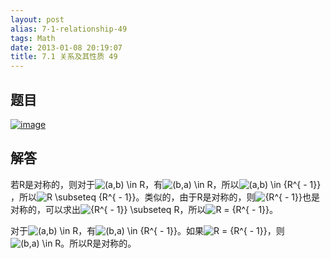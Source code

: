 ```yaml
---
layout: post
alias: 7-1-relationship-49
tags: Math
date: 2013-01-08 20:19:07
title: 7.1 关系及其性质 49
---
```


## 题目

[![image](http://freewind.me/wp-content/uploads/2013/01/image_thumb159.png "image")](http://freewind.me/wp-content/uploads/2013/01/image157.png)

## 解答

若R是对称的，则对于![(a,b) \in R](http://chart.apis.google.com/chart?cht=tx&chs=1x0&chf=bg,s,FFFFFF00&chco=000000&chl=%28a%2Cb%29%20%5Cin%20R)，有![(b,a) \in R](http://chart.apis.google.com/chart?cht=tx&chs=1x0&chf=bg,s,FFFFFF00&chco=000000&chl=%28b%2Ca%29%20%5Cin%20R)，所以![(a,b) \in {R^{ - 1}}](http://chart.apis.google.com/chart?cht=tx&chs=1x0&chf=bg,s,FFFFFF00&chco=000000&chl=%28a%2Cb%29%20%5Cin%20%7BR%5E%7B%20-%201%7D%7D)，所以![R \subseteq {R^{ - 1}}](http://chart.apis.google.com/chart?cht=tx&chs=1x0&chf=bg,s,FFFFFF00&chco=000000&chl=R%20%5Csubseteq%20%7BR%5E%7B%20-%201%7D%7D)。类似的，由于R是对称的，则![{R^{ - 1}}](http://chart.apis.google.com/chart?cht=tx&chs=1x0&chf=bg,s,FFFFFF00&chco=000000&chl=%7BR%5E%7B%20-%201%7D%7D)也是对称的，可以求出![{R^{ - 1}} \subseteq R](http://chart.apis.google.com/chart?cht=tx&chs=1x0&chf=bg,s,FFFFFF00&chco=000000&chl=%7BR%5E%7B%20-%201%7D%7D%20%5Csubseteq%20R)，所以![R = {R^{ - 1}}](http://chart.apis.google.com/chart?cht=tx&chs=1x0&chf=bg,s,FFFFFF00&chco=000000&chl=R%20%3D%20%7BR%5E%7B%20-%201%7D%7D)。

对于![(a,b) \in R](http://chart.apis.google.com/chart?cht=tx&chs=1x0&chf=bg,s,FFFFFF00&chco=000000&chl=%28a%2Cb%29%20%5Cin%20R)，有![(b,a) \in {R^{ - 1}}](http://chart.apis.google.com/chart?cht=tx&chs=1x0&chf=bg,s,FFFFFF00&chco=000000&chl=%28b%2Ca%29%20%5Cin%20%7BR%5E%7B%20-%201%7D%7D)。如果![R = {R^{ - 1}}](http://chart.apis.google.com/chart?cht=tx&chs=1x0&chf=bg,s,FFFFFF00&chco=000000&chl=R%20%3D%20%7BR%5E%7B%20-%201%7D%7D)，则![(b,a) \in R](http://chart.apis.google.com/chart?cht=tx&chs=1x0&chf=bg,s,FFFFFF00&chco=000000&chl=%28b%2Ca%29%20%5Cin%20R)。所以R是对称的。
